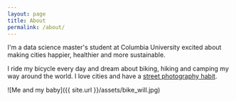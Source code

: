 ```yaml
---
layout: page
title: About
permalink: /about/
---
```


I'm a data science master's student at Columbia University excited about making cities happier, healthier and more sustainable.

I ride my bicycle every day and dream about biking, hiking and camping my way around the world. I love cities and have a [street photography habit](https://www.instagram.com/willcgeary/).

![Me and my baby]({{ site.url }}/assets/bike_will.jpg)
